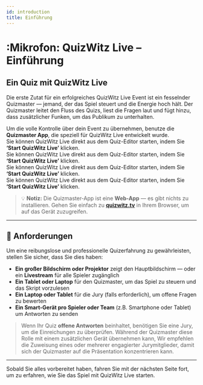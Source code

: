 ```yaml
---
id: introduction
title: Einführung
---
```


# :Mikrofon: QuizWitz Live – Einführung

## Ein Quiz mit QuizWitz Live

Die erste Zutat für ein erfolgreiches QuizWitz Live Event ist ein fesselnder Quizmaster — jemand, der das Spiel steuert und die Energie hoch hält. Der Quizmaster leitet den Fluss des Quizs, liest die Fragen laut und fügt hinzu, dass zusätzlicher Funken, um das Publikum zu unterhalten.

Um die volle Kontrolle über dein Event zu übernehmen, benutze die **Quizmaster App**, die speziell für QuizWitz Live entwickelt wurde.\
Sie können QuizWitz Live direkt aus dem Quiz-Editor starten, indem Sie **‘Start QuizWitz Live’** klicken.\
Sie können QuizWitz Live direkt aus dem Quiz-Editor starten, indem Sie **‘Start QuizWitz Live’** klicken.\
Sie können QuizWitz Live direkt aus dem Quiz-Editor starten, indem Sie **‘Start QuizWitz Live’** klicken.\
Sie können QuizWitz Live direkt aus dem Quiz-Editor starten, indem Sie **‘Start QuizWitz Live’** klicken.

> 💡 **Notiz:** Die Quizmaster-App ist eine **Web-App** — es gibt nichts zu installieren. Gehen Sie einfach zu [**quizwitz.tv**](https://quizwitz.tv) in Ihrem Browser, um auf das Gerät zuzugreifen.

---

## 🧰 Anforderungen

Um eine reibungslose und professionelle Quizerfahrung zu gewährleisten, stellen Sie sicher, dass Sie dies haben:

- **Ein großer Bildschirm oder Projektor** zeigt den Hauptbildschirm — oder ein **Livestream** für alle Spieler zugänglich
- **Ein Tablet oder Laptop** für den Quizmaster, um das Spiel zu steuern und das Skript vorzulesen
- **Ein Laptop oder Tablet** für die Jury (falls erforderlich), um offene Fragen zu bewerten
- **Ein Smart-Gerät pro Spieler oder Team** (z.B. Smartphone oder Tablet) um Antworten zu senden

> Wenn Ihr Quiz **offene Antworten** beinhaltet, benötigen Sie eine Jury, um die Einreichungen zu überprüfen. Während der Quizmaster diese Rolle mit einem zusätzlichen Gerät übernehmen kann, Wir empfehlen die Zuweisung eines oder mehrerer engagierter Jurymitglieder, damit sich der Quizmaster auf die Präsentation konzentrieren kann.

---

Sobald Sie alles vorbereitet haben, fahren Sie mit der nächsten Seite fort, um zu erfahren, wie Sie das Spiel mit QuizWitz Live starten.
